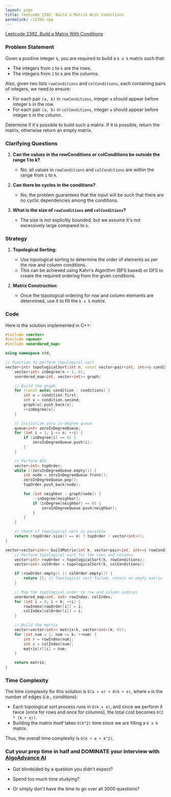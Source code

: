 ```yaml
---
layout: page
title: leetcode 2392. Build a Matrix With Conditions
permalink: /s2392-cpp
---
```

[Leetcode 2392. Build a Matrix With Conditions](https://algoadvance.github.io/algoadvance/l2392)
### Problem Statement

Given a positive integer `k`, you are required to build a `k x k` matrix such that:
- The integers from `1` to `k` are the rows.
- The integers from `1` to `k` are the columns.

Also, given two lists `rowConditions` and `colConditions`, each containing pairs of integers, we need to ensure:
- For each pair `(a, b)` in `rowConditions`, integer `a` should appear before integer `b` in the row.
- For each pair `(a, b)` in `colConditions`, integer `a` should appear before integer `b` in the column.

Determine if it's possible to build such a matrix. If it is possible, return the matrix, otherwise return an empty matrix.

### Clarifying Questions

1. **Can the values in the rowConditions or colConditions be outside the range 1 to k?**
   - No, all values in `rowConditions` and `colConditions` are within the range from `1` to `k`.

2. **Can there be cycles in the conditions?**
   - No, the problem guarantees that the input will be such that there are no cyclic dependencies among the conditions.

3. **What is the size of `rowConditions` and `colConditions`?**
   - The size is not explicitly bounded, but we assume it's not excessively large compared to `k`.

### Strategy

1. **Topological Sorting**:
    - Use topological sorting to determine the order of elements as per the row and column conditions.
    - This can be achieved using Kahn's Algorithm (BFS based) or DFS to create the required ordering from the given conditions.

2. **Matrix Construction**:
    - Once the topological ordering for row and column elements are determined, use it to fill the `k x k` matrix.

### Code

Here is the solution implemented in C++:

```cpp
#include <vector>
#include <queue>
#include <unordered_map>

using namespace std;

// Function to perform topological sort
vector<int> topologicalSort(int n, const vector<pair<int, int>>& conditions) {
    vector<int> inDegree(n + 1, 0);
    unordered_map<int, vector<int>> graph;

    // Build the graph
    for (const auto& condition : conditions) {
        int u = condition.first;
        int v = condition.second;
        graph[u].push_back(v);
        ++inDegree[v];
    }

    // Initialize zero in-degree queue
    queue<int> zeroInDegreeQueue;
    for (int i = 1; i <= n; ++i) {
        if (inDegree[i] == 0) {
            zeroInDegreeQueue.push(i);
        }
    }

    // Perform BFS
    vector<int> topOrder;
    while (!zeroInDegreeQueue.empty()) {
        int node = zeroInDegreeQueue.front();
        zeroInDegreeQueue.pop();
        topOrder.push_back(node);

        for (int neighbor : graph[node]) {
            --inDegree[neighbor];
            if (inDegree[neighbor] == 0) {
                zeroInDegreeQueue.push(neighbor);
            }
        }
    }

    // Check if topological sort is possible
    return (topOrder.size() == n) ? topOrder : vector<int>();
}

vector<vector<int>> buildMatrix(int k, vector<pair<int, int>>& rowConditions, vector<pair<int, int>>& colConditions) {
    // Perform topological sort for the rows and columns.
    vector<int> rowOrder = topologicalSort(k, rowConditions);
    vector<int> colOrder = topologicalSort(k, colConditions);

    if (rowOrder.empty() || colOrder.empty()) {
        return {}; // Topological sort failed, return an empty matrix
    }

    // Map the topological order to row and column indices
    unordered_map<int, int> rowIndex, colIndex;
    for (int i = 0; i < k; ++i) {
        rowIndex[rowOrder[i]] = i;
        colIndex[colOrder[i]] = i;
    }

    // Build the matrix
    vector<vector<int>> matrix(k, vector<int>(k, 0));
    for (int num = 1; num <= k; ++num) {
        int r = rowIndex[num];
        int c = colIndex[num];
        matrix[r][c] = num;
    }

    return matrix;
}
```

### Time Complexity

The time complexity for this solution is `O(k + e) + O(k + e)`, where `e` is the number of edges (i.e., conditions):
- Each topological sort process runs in `O(k + e)`, and since we perform it twice (once for rows and once for columns), the total cost becomes `O(2 * (k + e))`.
- Building the matrix itself takes `O(k^2)` time since we are filling a `k x k` matrix.

Thus, the overall time complexity is `O(k + e + k^2)`.


### Cut your prep time in half and DOMINATE your interview with [AlgoAdvance AI](https://algoAdvance.com)

- Got blindsided by a question you didn't expect?

- Spend too much time studying?

- Or simply don't have the time to go over all 3000 questions?

